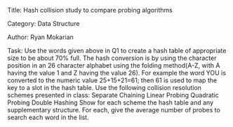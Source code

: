 Title: Hash collision study to compare probing algorithms

Category: Data Structure

Author: Ryan Mokarian

Task:
Use the words given above in Q1 to create a hash table of appropriate size to be about 70% full.
The hash conversion is by using the character position in an 26 character alphabet using the folding
method(A-Z, with A having the value 1 and Z having the value 26).
For example the word YOU is converted to the numeric value 25+15+21=61; then 61 is used to map
the key to a slot in the hash table.
Use the following collision resolution schemes presented in class:
Separate Chaining
Linear Probing
Quadratic Probing
Double Hashing
Show for each scheme the hash table and any supplementary structure. For each, give the average number
of probes to search each word in the list.
